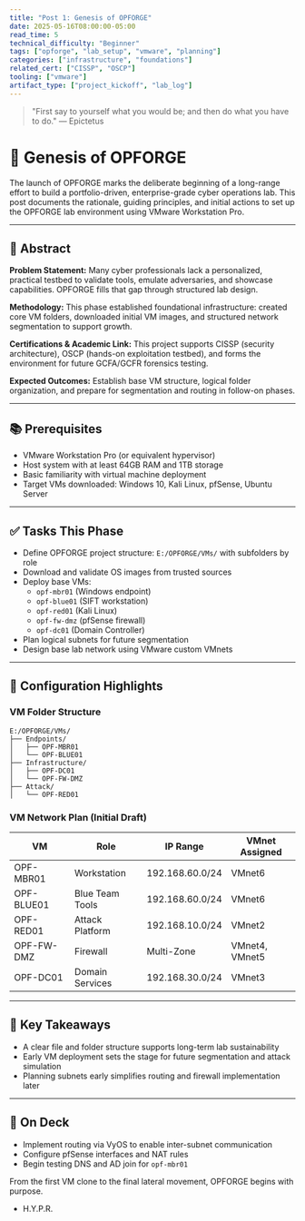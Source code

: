 ```yaml
---
title: "Post 1: Genesis of OPFORGE" 
date: 2025-05-16T08:00:00-05:00 
read_time: 5 
technical_difficulty: "Beginner" 
tags: ["opforge", "lab_setup", "vmware", "planning"] 
categories: ["infrastructure", "foundations"] 
related_cert: ["CISSP", "OSCP"] 
tooling: ["vmware"] 
artifact_type: ["project_kickoff", "lab_log"]
---
```


> "First say to yourself what you would be; and then do what you have to do." — Epictetus

# 🚀 Genesis of OPFORGE

The launch of OPFORGE marks the deliberate beginning of a long-range effort to build a portfolio-driven, enterprise-grade cyber operations lab. This post documents the rationale, guiding principles, and initial actions to set up the OPFORGE lab environment using VMware Workstation Pro.

---

## 📌 Abstract

**Problem Statement:** Many cyber professionals lack a personalized, practical testbed to validate tools, emulate adversaries, and showcase capabilities. OPFORGE fills that gap through structured lab design.

**Methodology:** This phase established foundational infrastructure: created core VM folders, downloaded initial VM images, and structured network segmentation to support growth.

**Certifications & Academic Link:** This project supports CISSP (security architecture), OSCP (hands-on exploitation testbed), and forms the environment for future GCFA/GCFR forensics testing.

**Expected Outcomes:** Establish base VM structure, logical folder organization, and prepare for segmentation and routing in follow-on phases.

---

## 📚 Prerequisites

- VMware Workstation Pro (or equivalent hypervisor)
- Host system with at least 64GB RAM and 1TB storage
- Basic familiarity with virtual machine deployment
- Target VMs downloaded: Windows 10, Kali Linux, pfSense, Ubuntu Server

---

## ✅ Tasks This Phase

- Define OPFORGE project structure: `E:/OPFORGE/VMs/` with subfolders by role
- Download and validate OS images from trusted sources
- Deploy base VMs:
  - `opf-mbr01` (Windows endpoint)
  - `opf-blue01` (SIFT workstation)
  - `opf-red01` (Kali Linux)
  - `opf-fw-dmz` (pfSense firewall)
  - `opf-dc01` (Domain Controller)
- Plan logical subnets for future segmentation
- Design base lab network using VMware custom VMnets

---

## 🔧 Configuration Highlights

### VM Folder Structure

```text
E:/OPFORGE/VMs/
├── Endpoints/
│   ├── OPF-MBR01
│   └── OPF-BLUE01
├── Infrastructure/
│   ├── OPF-DC01
│   └── OPF-FW-DMZ
├── Attack/
│   └── OPF-RED01
```

### VM Network Plan (Initial Draft)

| VM         | Role            | IP Range        | VMnet Assigned |
| ---------- | --------------- | --------------- | -------------- |
| OPF-MBR01  | Workstation     | 192.168.60.0/24 | VMnet6         |
| OPF-BLUE01 | Blue Team Tools | 192.168.60.0/24 | VMnet6         |
| OPF-RED01  | Attack Platform | 192.168.10.0/24 | VMnet2         |
| OPF-FW-DMZ | Firewall        | Multi-Zone      | VMnet4, VMnet5 |
| OPF-DC01   | Domain Services | 192.168.30.0/24 | VMnet3         |

---

## 🌟 Key Takeaways

- A clear file and folder structure supports long-term lab sustainability
- Early VM deployment sets the stage for future segmentation and attack simulation
- Planning subnets early simplifies routing and firewall implementation later

---

## 🧭 On Deck

- Implement routing via VyOS to enable inter-subnet communication
- Configure pfSense interfaces and NAT rules
- Begin testing DNS and AD join for `opf-mbr01`

From the first VM clone to the final lateral movement, OPFORGE begins with purpose.

- H.Y.P.R.


